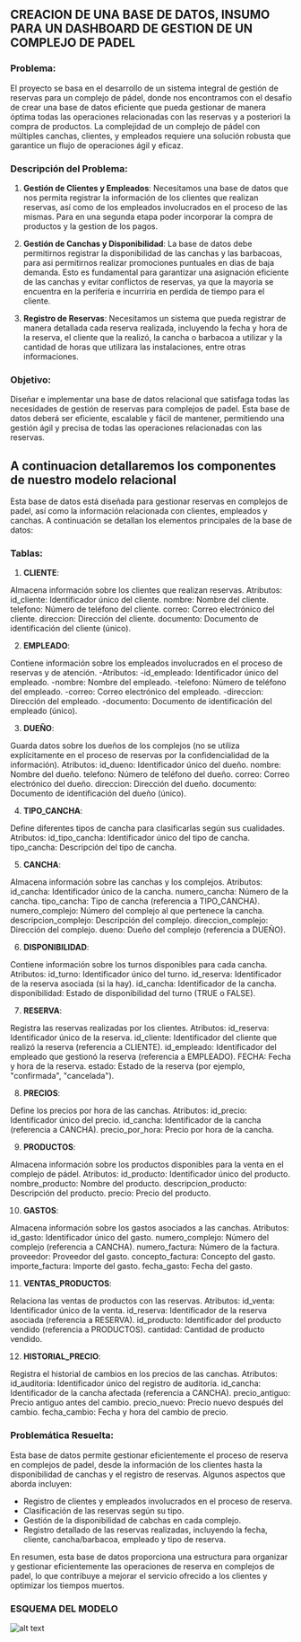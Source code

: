 ## CREACION DE UNA BASE DE DATOS, INSUMO PARA UN DASHBOARD DE GESTION DE UN COMPLEJO DE PADEL


### Problema:

El proyecto se basa en el desarrollo de un sistema integral de gestión de reservas para un complejo de pádel, donde nos encontramos con el desafío de crear una base de datos eficiente que pueda gestionar de manera óptima todas las operaciones relacionadas con las reservas y a posteriori la compra de productos. La complejidad de un complejo de pádel con múltiples canchas, clientes, y empleados requiere una solución robusta que garantice un flujo de operaciones ágil y eficaz.

### Descripción del Problema:

1. **Gestión de Clientes y Empleados**: Necesitamos una base de datos que nos permita registrar la información de los clientes que realizan reservas, así como de los empleados involucrados en el proceso de las mismas. Para en una segunda etapa poder incorporar la compra de productos y la gestion de los pagos.

2. **Gestión de Canchas y Disponibilidad**: La base de datos debe permitirnos registrar la disponibilidad de las canchas y las barbacoas, para asi permitirnos realizar promociones puntuales en dias de baja demanda. Esto es fundamental para garantizar una asignación eficiente de las canchas y evitar conflictos de reservas, ya que la mayoria se encuentra en la periferia e incurriria en perdida de tiempo para el cliente.

3. **Registro de Reservas**: Necesitamos un sistema que pueda registrar de manera detallada cada reserva realizada, incluyendo la fecha y hora de la reserva, el cliente que la realizó, la cancha o barbacoa a utilizar y la cantidad de horas que utilizara las instalaciones, entre otras informaciones.

### Objetivo:

Diseñar e implementar una base de datos relacional que satisfaga todas las necesidades de gestión de reservas para complejos de padel. Esta base de datos deberá ser eficiente, escalable y fácil de mantener, permitiendo una gestión ágil y precisa de todas las operaciones relacionadas con las reservas.


## A continuacion detallaremos los componentes de nuestro modelo relacional

Esta base de datos está diseñada para gestionar reservas en complejos de padel, así como la información relacionada con clientes, empleados y canchas. A continuación se detallan los elementos principales de la base de datos:

### Tablas:

1. **CLIENTE**:

Almacena información sobre los clientes que realizan reservas.
Atributos:
id_cliente: Identificador único del cliente.
nombre: Nombre del cliente.
telefono: Número de teléfono del cliente.
correo: Correo electrónico del cliente.
direccion: Dirección del cliente.
documento: Documento de identificación del cliente (único).

2. **EMPLEADO**:

Contiene información sobre los empleados involucrados en el proceso de reservas y de atención.
  -Atributos:
  -id_empleado: Identificador único del empleado.
-nombre: Nombre del empleado.
-telefono: Número de teléfono del empleado.
-correo: Correo electrónico del empleado.
-direccion: Dirección del empleado.
-documento: Documento de identificación del empleado (único).

3. **DUEÑO**:

Guarda datos sobre los dueños de los complejos (no se utiliza explícitamente en el proceso de reservas por la confidencialidad de la información).
Atributos:
id_dueno: Identificador único del dueño.
nombre: Nombre del dueño.
telefono: Número de teléfono del dueño.
correo: Correo electrónico del dueño.
direccion: Dirección del dueño.
documento: Documento de identificación del dueño (único).

4. **TIPO_CANCHA**:

Define diferentes tipos de cancha para clasificarlas según sus cualidades.
Atributos:
id_tipo_cancha: Identificador único del tipo de cancha.
tipo_cancha: Descripción del tipo de cancha.

5. **CANCHA**:

Almacena información sobre las canchas y los complejos.
Atributos:
id_cancha: Identificador único de la cancha.
numero_cancha: Número de la cancha.
tipo_cancha: Tipo de cancha (referencia a TIPO_CANCHA).
numero_complejo: Número del complejo al que pertenece la cancha.
descripcion_complejo: Descripción del complejo.
direccion_complejo: Dirección del complejo.
dueno: Dueño del complejo (referencia a DUEÑO).

6. **DISPONIBILIDAD**:

Contiene información sobre los turnos disponibles para cada cancha.
Atributos:
id_turno: Identificador único del turno.
id_reserva: Identificador de la reserva asociada (si la hay).
id_cancha: Identificador de la cancha.
disponibilidad: Estado de disponibilidad del turno (TRUE o FALSE).

7. **RESERVA**:

Registra las reservas realizadas por los clientes.
Atributos:
id_reserva: Identificador único de la reserva.
id_cliente: Identificador del cliente que realizó la reserva (referencia a CLIENTE).
id_empleado: Identificador del empleado que gestionó la reserva (referencia a EMPLEADO).
FECHA: Fecha y hora de la reserva.
estado: Estado de la reserva (por ejemplo, "confirmada", "cancelada").

8. **PRECIOS**:

Define los precios por hora de las canchas.
Atributos:
id_precio: Identificador único del precio.
id_cancha: Identificador de la cancha (referencia a CANCHA).
precio_por_hora: Precio por hora de la cancha.

9. **PRODUCTOS**:

Almacena información sobre los productos disponibles para la venta en el complejo de pádel.
Atributos:
id_producto: Identificador único del producto.
nombre_producto: Nombre del producto.
descripcion_producto: Descripción del producto.
precio: Precio del producto.

10. **GASTOS**:

Almacena información sobre los gastos asociados a las canchas.
Atributos:
id_gasto: Identificador único del gasto.
numero_complejo: Número del complejo (referencia a CANCHA).
numero_factura: Número de la factura.
proveedor: Proveedor del gasto.
concepto_factura: Concepto del gasto.
importe_factura: Importe del gasto.
fecha_gasto: Fecha del gasto.

11. **VENTAS_PRODUCTOS**:

Relaciona las ventas de productos con las reservas.
Atributos:
id_venta: Identificador único de la venta.
id_reserva: Identificador de la reserva asociada (referencia a RESERVA).
id_producto: Identificador del producto vendido (referencia a PRODUCTOS).
cantidad: Cantidad de producto vendido.

12. **HISTORIAL_PRECIO**:

Registra el historial de cambios en los precios de las canchas.
Atributos:
id_auditoria: Identificador único del registro de auditoría.
id_cancha: Identificador de la cancha afectada (referencia a CANCHA).
precio_antiguo: Precio antiguo antes del cambio.
precio_nuevo: Precio nuevo después del cambio.
fecha_cambio: Fecha y hora del cambio de precio.

### Problemática Resuelta:

Esta base de datos permite gestionar eficientemente el proceso de reserva en complejos de padel, desde la información de los clientes hasta la disponibilidad de canchas y el registro de reservas. Algunos aspectos que aborda incluyen:

- Registro de clientes y empleados involucrados en el proceso de reserva.
- Clasificación de las reservas según su tipo.
- Gestión de la disponibilidad de cabchas en cada complejo.
- Registro detallado de las reservas realizadas, incluyendo la fecha, cliente, cancha/barbacoa, empleado y tipo de reserva.

En resumen, esta base de datos proporciona una estructura para organizar y gestionar eficientemente las operaciones de reserva en complejos de padel, lo que contribuye a mejorar el servicio ofrecido a los clientes y optimizar los tiempos muertos.

### ESQUEMA DEL MODELO

![alt text](https://github.com/user-attachments/assets/f7316bc9-258a-4013-8d07-a7e9f0006802)


